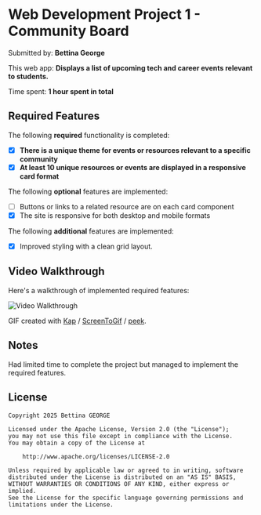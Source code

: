 # Web Development Project 1 - Community Board

Submitted by: **Bettina George**

This web app: **Displays a list of upcoming tech and career events relevant to students.**

Time spent: **1 hour spent in total**

## Required Features

The following **required** functionality is completed:

- [x] **There is a unique theme for events or resources relevant to a specific community**
- [x] **At least 10 unique resources or events are displayed in a responsive card format**

The following **optional** features are implemented:

- [ ] Buttons or links to a related resource are on each card component
- [x] The site is responsive for both desktop and mobile formats

The following **additional** features are implemented:

- [x] Improved styling with a clean grid layout.

## Video Walkthrough

Here's a walkthrough of implemented required features:

<img src='http://i.imgur.com/link/to/your/gif/file.gif' title='Video Walkthrough' width='' alt='Video Walkthrough' />

<!-- Replace this with the actual GIF URL after recording! -->

GIF created with [Kap](https://getkap.co/) / [ScreenToGif](https://www.screentogif.com/) / [peek](https://github.com/phw/peek).

## Notes

Had limited time to complete the project but managed to implement the required features.

## License

    Copyright 2025 Bettina GEORGE

    Licensed under the Apache License, Version 2.0 (the "License");
    you may not use this file except in compliance with the License.
    You may obtain a copy of the License at

        http://www.apache.org/licenses/LICENSE-2.0

    Unless required by applicable law or agreed to in writing, software
    distributed under the License is distributed on an "AS IS" BASIS,
    WITHOUT WARRANTIES OR CONDITIONS OF ANY KIND, either express or implied.
    See the License for the specific language governing permissions and
    limitations under the License.
